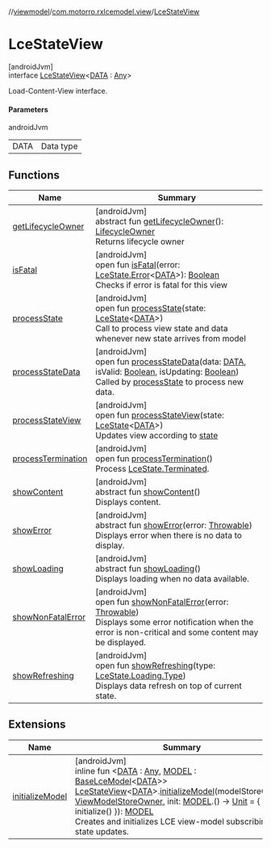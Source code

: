 //[viewmodel](../../../index.md)/[com.motorro.rxlcemodel.view](../index.md)/[LceStateView](index.md)

# LceStateView

[androidJvm]\
interface [LceStateView](index.md)&lt;[DATA](index.md) : [Any](https://kotlinlang.org/api/latest/jvm/stdlib/kotlin/-any/index.html)&gt;

Load-Content-View interface.

#### Parameters

androidJvm

| | |
|---|---|
| DATA | Data type |

## Functions

| Name | Summary |
|---|---|
| [getLifecycleOwner](get-lifecycle-owner.md) | [androidJvm]<br>abstract fun [getLifecycleOwner](get-lifecycle-owner.md)(): [LifecycleOwner](https://developer.android.com/reference/kotlin/androidx/lifecycle/LifecycleOwner.html)<br>Returns lifecycle owner |
| [isFatal](is-fatal.md) | [androidJvm]<br>open fun [isFatal](is-fatal.md)(error: [LceState.Error](../../../../lce/lce/com.motorro.rxlcemodel.lce/-lce-state/-error/index.md)&lt;[DATA](index.md)&gt;): [Boolean](https://kotlinlang.org/api/latest/jvm/stdlib/kotlin/-boolean/index.html)<br>Checks if error is fatal for this view |
| [processState](process-state.md) | [androidJvm]<br>open fun [processState](process-state.md)(state: [LceState](../../../../lce/lce/com.motorro.rxlcemodel.lce/-lce-state/index.md)&lt;[DATA](index.md)&gt;)<br>Call to process view state and data whenever new state arrives from model |
| [processStateData](process-state-data.md) | [androidJvm]<br>open fun [processStateData](process-state-data.md)(data: [DATA](index.md), isValid: [Boolean](https://kotlinlang.org/api/latest/jvm/stdlib/kotlin/-boolean/index.html), isUpdating: [Boolean](https://kotlinlang.org/api/latest/jvm/stdlib/kotlin/-boolean/index.html))<br>Called by [processState](process-state.md) to process new data. |
| [processStateView](process-state-view.md) | [androidJvm]<br>open fun [processStateView](process-state-view.md)(state: [LceState](../../../../lce/lce/com.motorro.rxlcemodel.lce/-lce-state/index.md)&lt;[DATA](index.md)&gt;)<br>Updates view according to [state](process-state-view.md) |
| [processTermination](process-termination.md) | [androidJvm]<br>open fun [processTermination](process-termination.md)()<br>Process [LceState.Terminated](../../../../lce/lce/com.motorro.rxlcemodel.lce/-lce-state/-terminated/index.md). |
| [showContent](show-content.md) | [androidJvm]<br>abstract fun [showContent](show-content.md)()<br>Displays content. |
| [showError](show-error.md) | [androidJvm]<br>abstract fun [showError](show-error.md)(error: [Throwable](https://kotlinlang.org/api/latest/jvm/stdlib/kotlin/-throwable/index.html))<br>Displays error when there is no data to display. |
| [showLoading](show-loading.md) | [androidJvm]<br>abstract fun [showLoading](show-loading.md)()<br>Displays loading when no data available. |
| [showNonFatalError](show-non-fatal-error.md) | [androidJvm]<br>open fun [showNonFatalError](show-non-fatal-error.md)(error: [Throwable](https://kotlinlang.org/api/latest/jvm/stdlib/kotlin/-throwable/index.html))<br>Displays some error notification when the error is non-critical and some content may be displayed. |
| [showRefreshing](show-refreshing.md) | [androidJvm]<br>open fun [showRefreshing](show-refreshing.md)(type: [LceState.Loading.Type](../../../../lce/lce/com.motorro.rxlcemodel.lce/-lce-state/-loading/-type/index.md))<br>Displays data refresh on top of current state. |

## Extensions

| Name | Summary |
|---|---|
| [initializeModel](../initialize-model.md) | [androidJvm]<br>inline fun &lt;[DATA](../initialize-model.md) : [Any](https://kotlinlang.org/api/latest/jvm/stdlib/kotlin/-any/index.html), [MODEL](../initialize-model.md) : [BaseLceModel](../../com.motorro.rxlcemodel.viewmodel/-base-lce-model/index.md)&lt;[DATA](../initialize-model.md)&gt;&gt; [LceStateView](index.md)&lt;[DATA](../initialize-model.md)&gt;.[initializeModel](../initialize-model.md)(modelStoreOwner: [ViewModelStoreOwner](https://developer.android.com/reference/kotlin/androidx/lifecycle/ViewModelStoreOwner.html), init: [MODEL](../initialize-model.md).() -&gt; [Unit](https://kotlinlang.org/api/latest/jvm/stdlib/kotlin/-unit/index.html) = { initialize() }): [MODEL](../initialize-model.md)<br>Creates and initializes LCE view-model subscribing to state updates. |
